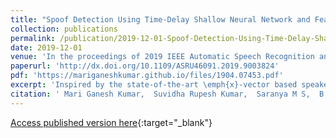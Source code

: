 ```yaml
---
title: "Spoof Detection Using Time-Delay Shallow Neural Network and Feature Switching"
collection: publications
permalink: /publication/2019-12-01-Spoof-Detection-Using-Time-Delay-Shallow-Neural-Network-and-Feature-Switching
date: 2019-12-01
venue: 'In the proceedings of 2019 IEEE Automatic Speech Recognition and Understanding Workshop (ASRU)'
paperurl: 'http://dx.doi.org/10.1109/ASRU46091.2019.9003824'
pdf: 'https://mariganeshkumar.github.io/files/1904.07453.pdf'
excerpt: 'Inspired by the state-of-the-art \emph{x}-vector based speaker verification approach, this paper proposes a time-delay shallow neural network (TD-SNN) for spoof detection for both logical and physical access. The novelty of the proposed TD-SNN system vis-a-vis conventional DNN systems is that it can handle variable length utterances during testing. Performance of the proposed TD-SNN systems and'
citation: ' Mari Ganesh Kumar,  Suvidha Rupesh Kumar,  Saranya M S,  B. Bharathi,  Hema A. Murthy, &quot;Spoof Detection Using Time-Delay Shallow Neural Network and Feature Switching.&quot; In the proceedings of 2019 IEEE Automatic Speech Recognition and Understanding Workshop (ASRU), 2019.'
---
```

[Access published version here](http://dx.doi.org/10.1109/ASRU46091.2019.9003824){:target="_blank"}
<div> 
<div id="adobe-dc-view" style="width: 100%;"></div> 
<script src="https://documentcloud.adobe.com/view-sdk/main.js"></script> 
<script type="text/javascript"> 
document.addEventListener("adobe_dc_view_sdk.ready", function(){ 
var adobeDCView = new AdobeDC.View({clientId: "4b6fe32f49a3484eb53941e96799646b", divId: "adobe-dc-view"});
adobeDCView.previewFile({
content:{location: {url: "https://mariganeshkumar.github.io/files/1904.07453.pdf"}},
metaData:{fileName: "1904.07453.pdf"}
}, {embedMode: "IN_LINE"});
});
</script>
</div>
